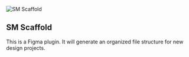 ![SM Scaffold](https://github.com/mapk/SM_Scaffold/blob/master/cover-art.png?raw=true)

## SM Scaffold
This is a Figma plugin. It will generate an organized file structure for new design projects.

